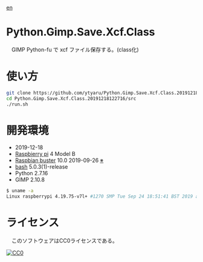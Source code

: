 ﻿[en](https://github.com/ytyaru/Python.Gimp.Save.Xcf.Class.20191218122716/blob/master/ReadMe.en.md)

# Python.Gimp.Save.Xcf.Class

　GIMP Python-fu で xcf ファイル保存する。(class化)

# 使い方

```sh
git clone https://github.com/ytyaru/Python.Gimp.Save.Xcf.Class.20191218122716
cd Python.Gimp.Save.Xcf.Class.20191218122716/src
./run.sh
```

# 開発環境

* <time datetime="2019-12-18T10:58:06+0900">2019-12-18</time>
* [Raspbierry pi](https://ja.wikipedia.org/wiki/Raspberry_Pi) 4 Model B
* [Raspbian buster](https://ja.wikipedia.org/wiki/Raspbian) 10.0 2019-09-26 [※](http://ytyaru.hatenablog.com/entry/2019/12/25/222222)
* [bash](https://ja.wikipedia.org/wiki/Bash) 5.0.3(1)-release
* Python 2.7.16
* GIMP 2.10.8

```sh
$ uname -a
Linux raspberrypi 4.19.75-v7l+ #1270 SMP Tue Sep 24 18:51:41 BST 2019 armv7l GNU/Linux
```

# ライセンス

　このソフトウェアはCC0ライセンスである。

[![CC0](http://i.creativecommons.org/p/zero/1.0/88x31.png "CC0")](http://creativecommons.org/publicdomain/zero/1.0/deed.ja)

